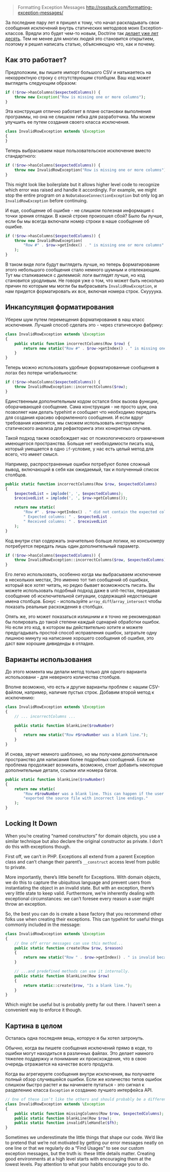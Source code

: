 >Formatting Exception Messages
http://rosstuck.com/formatting-exception-messages/

За последние пару лет я пришел к тому, что начал раскладывать свои сообщения исключений внутрь статических методовов моих Exception-классов. Врядли это будет чем-то новым, Doctrine так [делает уже лет десять](https://github.com/doctrine/doctrine2/blob/4fc1781d78fab42377fedda843045371b14f8f1e/lib/Doctrine/ORM/ORMException.php). Тем не менее для многих людей это становится открытием, поэтому я решил написать статью, объясняющую что, как и почему.

## Как это работает?

Предположим, вы пишите импорт большого CSV и натыкаетесь на некорректную строку с отсутствующим столбцом. Ваш код может выглядеть следующим образом:

```php
if (!$row->hasColumns($expectedColumns)) {
    throw new Exception("Row is missing one or more columns");
}
```

Эта конструкция отлично работает в плане остановки выполнения программы, но она не слишком гибка для разработчика. Мы можем улучшить ее путем создания своего класса исключения.

```php
class InvalidRowException extends \Exception
{
}
```

Теперь выбрасываем наше пользовательское исключение вместо стандартного:

```php
if (!$row->hasColumns($expectedColumns)) {
    throw new InvalidRowException("Row is missing one or more columns");
}
```

This might look like boilerplate but it allows higher level code to recognize which error was raised and handle it accordingly. For example, we might stop the entire program on a `NoDatabaseConnectionException` but only log an `InvalidRowException` before continuing.

И еще, сообщение об ошибке - не слишком полезная информация с точки зрения отладки. В какой строке произошел сбой? Было бы лучше, если бы мы всегда включали номер строки в наше сообщение об ошибке.

```php
if (!$row->hasColumns($expectedColumns)) {
    throw new InvalidRowException(
        "Row #" . $row->getIndex() . " is missing one or more columns"
    );
}
```

В таком виде логи будут выглядеть лучше, но теперь форматирование этого небольшого сообщения стало немного шумным и отвлекающим. Тут мы сталкиваемся с дилеммой: логи выглядят лучше, но код становится уродливым. Не говоря уже о том, что может быть несколько причин по которым мы могли бы выбрасывать `InvalidRowException`, и нам придется форматировать их все, включая номера строк. Скуууука.

## Инкапсуляция форматирования

Уберем шум путем перемещения форматирования в наш класс исключения. Лучший способ сделать это - через статическую фабрику:

```php
class InvalidRowException extends \Exception
{
    public static function incorrectColumns(Row $row) {
        return new static("Row #" . $row->getIndex() . " is missing one or more columns");
    }
}
```

Теперь можно использовать удобные форматированные сообщения в логах без потери читабельности:

```php
if (!$row->hasColumns($expectedColumns)) {
    throw InvalidRowException::incorrectColumns($row);
}
```

Единственным дополнительным кодом остался блок вызова функции, оборачивающей сообщение. Сама конструкция - не просто шум, она позволяет нам делать typehint и сообщает что необходимо передать для создания красиво оформленного сообщения. И если вдруг требования изменятся, мы сможем использовать инструменты статического анализа для рефакторинга этих конкретных случаев.

Такой подход также освобождает нас от психологического ограничения имеющегося пространства. Больше нет необходимости писать код, который умещается в одно `if`-условие, у нас есть целый метод для всего, что имеет смысл.

Например, распространенные ошибки потребуют более сложный вывод, включающий в себя как ожидаемый, так и полученный список столбцов.

```php
public static function incorrectColumns(Row $row, $expectedColumns)
{
    $expectedList = implode(', ', $expectedColumns);
    $receivedList = implode(', ', $row->getColumns());

    return new static(
        "Row #" . $row->getIndex() . " did not contain the expected columns. " .
        " Expected columns: " . $expectedList .
        " Received columns: " . $receivedList
    );
}
```

Код внутри стал содержать значительно больше логики, но консьюмеру потребуется передать лишь один дополнительный параметр.

```php
if (!$row->hasColumns($expectedColumns)) {
    throw InvalidRowException::incorrectColumns($row, $expectedColumns);
}
```

Его легко использовать, особенно когда мы выбрасываем исключение в нескольких местах, Это именно тот тип сообщений об ошибках, который все хотят читать, но редко бывает возможность писать. Вы можете использовать подобный подход даже в unit-тестах, передавая сообщение об исключительной ситуации, содержащей недостающие имена столбцов. Бонус - используйте `array_diff`/`array_intersect` чтобы показать реальные расхождения в столбцах.

Опять же, это может показаться излишним и я точно не рекомендовал бы полировать до такой степени каждый сценарий обработки ошибок. Но если это код, в котором вы действительно хотите и можете предугадывать простой способ исправления ошибок, затратьте одну лишнюю минуту на написание хорошего сообщения об ошибке, это даст вам хорошие дивиденды в отладке.

## Варианты использования

До этого момента мы делали метод только для одного варианта использовани - для неверного количества столбцов.

Вполне возможно, что есть и другие варианты проблем с нашим CSV-файлом, например, наличие пустых строк. Добавим второй метод к исключению:

```php
class InvalidRowException extends \Exception
{
    // ... incorrectColumns ...

    public static function blankLine($rowNumber)
    {
        return new static("Row #$rowNumber was a blank line.");
    }
}
```

И снова, звучит немного шаблонно, но мы получаем дополнительное пространство для написания более подробных сообщений. Если же проблема продолжает возникать, возможно, стоит добавить некоторые дополнительные детали, ссылки или номера багов.

```php
public static function blankLine($rowNumber)
{
    return new static(
        "Row #$rowNumber was a blank line. This can happen if the user " .
        "exported the source file with incorrect line endings."
    );
}
```

## Locking It Down

When you’re creating “named constructors” for domain objects, you use a similar technique but also declare the original constructor as private. I don’t do this with exceptions though.

First off, we can’t in PHP. Exceptions all extend from a parent Exception class and can’t change their parent’s `__construct` access level from public to private.

More importantly, there’s little benefit for Exceptions. With domain objects, we do this to capture the ubiquitous language and prevent users from instantiating the object in an invalid state. But with an exception, there’s very little state to keep valid. Furthermore, we’re inherently dealing with exceptional circumstances: we can’t foresee every reason a user might throw an exception.

So, the best you can do is create a base factory that you recommend other folks use when creating their exceptions. This can typehint for useful things commonly included in the message:

```php
class InvalidRowException extends \Exception
{
    // One off error messages can use this method...
    public static function create(Row $row, $reason)
    {
        return new static("Row " . $row->getIndex() . " is invalid because: " . $reason);
    }

    // ...and predefined methods can use it internally.
    public static function blankLine(Row $row)
    {
        return static::create($row, "Is a blank line.");
    }
}
```

Which might be useful but is probably pretty far out there. I haven’t seen a convenient way to enforce it though.

## Картина в целом

Осталась одна последняя вещь, которую я бы хотел затронуть.

Обычно, когда вы пишете сообщения исключений прямо в коде, то ошибки могут находиться в различных файлах. Это делает намного тяжелее поддержку и понимание их происхождения, что в свою очередь отражается на качестве всего продукта.

Когда вы агрегируете сообщения внутри исключения, вы получаете полный обзор случившейся ошибки. Если же количество типов ошибок слишком быстро растет и вы начинаете путаться - это сигнал к разделению класса `Exception` и созданию лучшего интерфейса API.

```php
// One of these isn’t like the others and should probably be a different Exception class
class InvalidRowException extends \Exception
{
    public static function missingColumns(Row $row, $expectedColumns);
    public static function blankLine(Row $row);
    public static function invalidFileHandle($fh);
}
```

Sometimes we underestimate the little things that shape our code. We’d like to pretend that we’re not motivated by getting our error messages neatly on one line or that we regularly do a “Find Usages” to see our custom exception messages, but the truth is: these little details matter. Creating good environments at a high level starts with encouraging them at the lowest levels. Pay attention to what your habits encourage you to do.